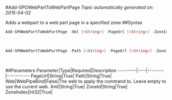 #Add-SPOWebPartToWebPartPage
*Topic automatically generated on: 2015-04-02*

Adds a webpart to a web part page in a specified zone
##Syntax
```powershell
Add-SPOWebPartToWebPartPage -Xml [<String>] -PageUrl [<String>] -ZoneId [<String>] -ZoneIndex [<Int32>] [-Web [<WebPipeBind>]]
```
&nbsp;

```powershell
Add-SPOWebPartToWebPartPage -Path [<String>] -PageUrl [<String>] -ZoneId [<String>] -ZoneIndex [<Int32>] [-Web [<WebPipeBind>]]
```
&nbsp;

##Parameters
Parameter|Type|Required|Description
---------|----|--------|-----------
PageUrl|String|True|
Path|String|True|
Web|WebPipeBind|False|The web to apply the command to. Leave empty to use the current web.
Xml|String|True|
ZoneId|String|True|
ZoneIndex|Int32|True|
